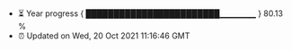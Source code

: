 - ⏳ Year progress { ████████████████████████▁▁▁▁▁▁ } 80.13 %
- ⏰ Updated on Wed, 20 Oct 2021 11:16:46 GMT

